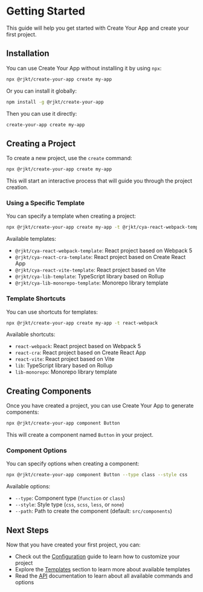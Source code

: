 # Getting Started

This guide will help you get started with Create Your App and create your first project.

## Installation

You can use Create Your App without installing it by using `npx`:

```bash
npx @rjkt/create-your-app create my-app
```

Or you can install it globally:

```bash
npm install -g @rjkt/create-your-app
```

Then you can use it directly:

```bash
create-your-app create my-app
```

## Creating a Project

To create a new project, use the `create` command:

```bash
npx @rjkt/create-your-app create my-app
```

This will start an interactive process that will guide you through the project creation.

### Using a Specific Template

You can specify a template when creating a project:

```bash
npx @rjkt/create-your-app create my-app -t @rjkt/cya-react-webpack-template
```

Available templates:

- `@rjkt/cya-react-webpack-template`: React project based on Webpack 5
- `@rjkt/cya-react-cra-template`: React project based on Create React App
- `@rjkt/cya-react-vite-template`: React project based on Vite
- `@rjkt/cya-lib-template`: TypeScript library based on Rollup
- `@rjkt/cya-lib-monorepo-template`: Monorepo library template

### Template Shortcuts

You can use shortcuts for templates:

```bash
npx @rjkt/create-your-app create my-app -t react-webpack
```

Available shortcuts:

- `react-webpack`: React project based on Webpack 5
- `react-cra`: React project based on Create React App
- `react-vite`: React project based on Vite
- `lib`: TypeScript library based on Rollup
- `lib-monorepo`: Monorepo library template

## Creating Components

Once you have created a project, you can use Create Your App to generate components:

```bash
npx @rjkt/create-your-app component Button
```

This will create a component named `Button` in your project.

### Component Options

You can specify options when creating a component:

```bash
npx @rjkt/create-your-app component Button --type class --style css
```

Available options:

- `--type`: Component type (`function` or `class`)
- `--style`: Style type (`css`, `scss`, `less`, or `none`)
- `--path`: Path to create the component (default: `src/components`)

## Next Steps

Now that you have created your first project, you can:

- Check out the [Configuration](./configuration.md) guide to learn how to customize your project
- Explore the [Templates](../templates/) section to learn more about available templates
- Read the [API](../api/) documentation to learn about all available commands and options
